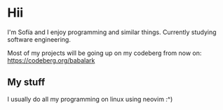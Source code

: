 <!-- ### Hi there 👋 --->
# Hii

I'm Sofía and I enjoy programming and similar things. Currently studying software engineering.

Most of my projects will be going up on my codeberg from now on: https://codeberg.org/babalark

## My stuff

I usually do all my programming on linux using neovim :^)

<!-- ## This seems cool
[![My cool GitHub stats](https://github-readme-stats.vercel.app/api?username=ColdMacaroni&show_icons=true&theme=apprentice)](https://github.com/anuraghazra/github-readme-stats) -->
<!--
**ColdMacaroni/ColdMacaroni** is a ✨ _special_ ✨ repository because its `README.md` (this file) appears on your GitHub profile.

Here are some ideas to get you started:

- 🔭 I’m currently working on ...
- 🌱 I’m currently learning ...
- 👯 I’m looking to collaborate on ...
- 🤔 I’m looking for help with ...
- 💬 Ask me about ...
- 📫 How to reach me: ...
- 😄 Pronouns: ...
- ⚡ Fun fact: ...
-->
